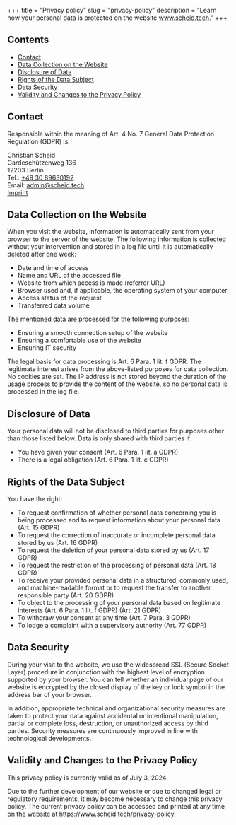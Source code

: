 +++
title = "Privacy policy"
slug = "privacy-policy"
description = "Learn how your personal data is protected on the website www.scheid.tech."
+++

## Contents

- [Contact](#contact)
- [Data Collection on the Website](#data-collection-on-the-website)
- [Disclosure of Data](#disclosure-of-data)
- [Rights of the Data Subject](#rights-of-the-data-subject)
- [Data Security](#data-security)
- [Validity and Changes to the Privacy Policy](#validity-and-changes-to-the-privacy-policy)

<!--more-->

## Contact

Responsible within the meaning of Art. 4 No. 7 General Data Protection Regulation (GDPR) is:

Christian Scheid\
Gardeschützenweg 136\
12203 Berlin\
Tel.: [+49 30 89630192](tel:+493089630192)\
Email: <admin@scheid.tech>\
[Imprint](/impressum)

## Data Collection on the Website

When you visit the website, information is automatically sent from your browser to the server of the website. The following information is collected without your intervention and stored in a log file until it is automatically deleted after one week:

- Date and time of access
- Name and URL of the accessed file
- Website from which access is made (referrer URL)
- Browser used and, if applicable, the operating system of your computer
- Access status of the request
- Transferred data volume

The mentioned data are processed for the following purposes:

- Ensuring a smooth connection setup of the website
- Ensuring a comfortable use of the website
- Ensuring IT security

The legal basis for data processing is Art. 6 Para. 1 lit. f GDPR. The legitimate interest arises from the above-listed purposes for data collection. No cookies are set. The IP address is not stored beyond the duration of the usage process to provide the content of the website, so no personal data is processed in the log file.

## Disclosure of Data

Your personal data will not be disclosed to third parties for purposes other than those listed below. Data is only shared with third parties if:

- You have given your consent (Art. 6 Para. 1 lit. a GDPR)
- There is a legal obligation (Art. 6 Para. 1 lit. c GDPR)

## Rights of the Data Subject

You have the right:

- To request confirmation of whether personal data concerning you is being processed and to request information about your personal data (Art. 15 GDPR)
- To request the correction of inaccurate or incomplete personal data stored by us (Art. 16 GDPR)
- To request the deletion of your personal data stored by us (Art. 17 GDPR)
- To request the restriction of the processing of personal data (Art. 18 GDPR)
- To receive your provided personal data in a structured, commonly used, and machine-readable format or to request the transfer to another responsible party (Art. 20 GDPR)
- To object to the processing of your personal data based on legitimate interests (Art. 6 Para. 1 lit. f GDPR) (Art. 21 GDPR)
- To withdraw your consent at any time (Art. 7 Para. 3 GDPR)
- To lodge a complaint with a supervisory authority (Art. 77 GDPR)

## Data Security

During your visit to the website, we use the widespread SSL (Secure Socket Layer) procedure in conjunction with the highest level of encryption supported by your browser. You can tell whether an individual page of our website is encrypted by the closed display of the key or lock symbol in the address bar of your browser.

In addition, appropriate technical and organizational security measures are taken to protect your data against accidental or intentional manipulation, partial or complete loss, destruction, or unauthorized access by third parties. Security measures are continuously improved in line with technological developments.

## Validity and Changes to the Privacy Policy

This privacy policy is currently valid as of July 3, 2024.

Due to the further development of our website or due to changed legal or regulatory requirements, it may become necessary to change this privacy policy. The current privacy policy can be accessed and printed at any time on the website at https://www.scheid.tech/privacy-policy.